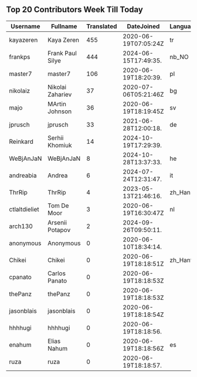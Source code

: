 ## Top 20 Contributors Week Till Today ##
|Username|Fullname|Translated|DateJoined|Language|
|--------|--------|----------|----------|-------|
|kayazeren|Kaya Zeren|455|2020-06-19T07:05:24Z|tr|
|frankps|Frank Paul Silye|444|2024-06-15T17:49:35.|nb_NO|
|master7|master7|106|2020-06-19T18:20:39.|pl|
|nikolaiz|Nikolai Zahariev|37|2020-07-06T05:21:46Z|bg|
|majo|MArtin Johnson|36|2020-06-19T18:19:45Z|sv|
|jprusch|jprusch|33|2021-06-28T12:00:18.|de|
|Reinkard|Serhii Khomiuk|14|2024-10-19T17:29:39.||
|WeBjAnJaN|WeBjAnJaN|8|2024-10-28T13:37:33.|he|
|andreabia|Andrea|6|2024-07-24T12:31:47.|it|
|ThrRip|ThrRip|4|2023-05-13T21:46:16.|zh_Hans|
|ctlaltdieliet|Tom De Moor|3|2020-06-19T16:30:47Z|nl|
|arch130|Arsenii Potapov|2|2024-09-26T09:50:11.||
|anonymous|Anonymous|0|2020-06-10T18:34:14.||
|Chikei|Chikei|0|2020-06-19T18:18:51Z|zh_Hant|
|cpanato|Carlos Panato|0|2020-06-19T18:18:53Z||
|thePanz|thePanz|0|2020-06-19T18:18:53Z||
|jasonblais|jasonblais|0|2020-06-19T18:18:54Z||
|hhhhugi|hhhhugi|0|2020-06-19T18:18:56.||
|enahum|Elias  Nahum|0|2020-06-19T18:18:56Z|es|
|ruza|ruza|0|2020-06-19T18:18:57.||
